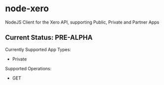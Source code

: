 # node-xero

NodeJS Client for the Xero API, supporting Public, Private and Partner Apps

## Current Status: PRE-ALPHA

Currently Supported App Types:
 * Private

Supported Operations:
 * GET
